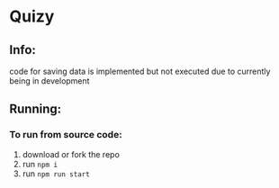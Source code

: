 # Quizy

## Info:
code for saving data is implemented but not executed due to currently being in development

## Running:

### To run from source code:
1. download or fork the repo
2. run `npm i`
3. run `npm run start`
